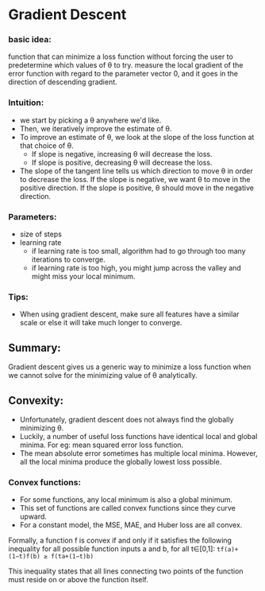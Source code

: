 # Gradient Descent

### basic idea:
function that can minimize a loss function without forcing the user to predetermine which values of θ to try.
measure the local gradient of the error function with regard to the parameter vector 0, and it goes in the direction of descending gradient.

### Intuition:
- we start by picking a θ anywhere we'd like. 
- Then, we iteratively improve the estimate of θ. 
- To improve an estimate of θ, we look at the slope of the loss function at that choice of θ.
  - If slope is negative, increasing θ will decrease the loss.
  - If slope is positive, decreasing θ will decrease the loss.
- The slope of the tangent line tells us which direction to move θ in order to decrease the loss. If the slope is negative, we want θ to move in the positive direction. If the slope is positive, θ should move in the negative direction.

### Parameters:
- size of steps
- learning rate
  - if learning rate is too small, algorithm had to go through too many iterations to converge.
  - if learning rate is too high, you might jump across the valley and might miss your local minimum.
  
### Tips:
- When using gradient descent, make sure all features have a similar scale or else it will take much longer to converge.

## Summary:

Gradient descent gives us a generic way to minimize a loss function when we cannot solve for the minimizing value of θ analytically.

## Convexity:

- Unfortunately, gradient descent does not always find the globally minimizing θ.
- Luckily, a number of useful loss functions have identical local and global minima. For eg: mean squared error loss function.
- The mean absolute error sometimes has multiple local minima. However, all the local minima produce the globally lowest loss possible.

### Convex functions:
- For some functions, any local minimum is also a global minimum. 
- This set of functions are called convex functions since they curve upward. 
- For a constant model, the MSE, MAE, and Huber loss are all convex.

Formally, a function f is convex if and only if it satisfies the following inequality for all possible function inputs a and b, for all t∈[0,1]:
 ```tf(a)+(1−t)f(b) ≥ f(ta+(1−t)b)```

This inequality states that all lines connecting two points of the function must reside on or above the function itself.
